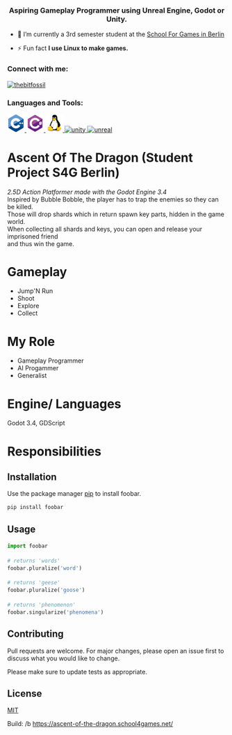 <h3 align="center">Aspiring Gameplay Programmer using Unreal Engine, Godot or Unity.</h3>

- 🔭 I’m currently a 3rd semester student at the [School For Games in Berlin](https://www.school4games.net/)

- ⚡ Fun fact **I use Linux to make games.**

<h3 align="left">Connect with me:</h3>
<p align="left">
<a href="https://linkedin.com/in/thebitfossil" target="blank"><img align="center" src="https://raw.githubusercontent.com/rahuldkjain/github-profile-readme-generator/master/src/images/icons/Social/linked-in-alt.svg" alt="thebitfossil" height="30" width="40" /></a>
</p>

<h3 align="left">Languages and Tools:</h3>
<p align="left"> <a href="https://www.w3schools.com/cpp/" target="_blank" rel="noreferrer"> <img src="https://raw.githubusercontent.com/devicons/devicon/master/icons/cplusplus/cplusplus-original.svg" alt="cplusplus" width="40" height="40"/> </a> <a href="https://www.w3schools.com/cs/" target="_blank" rel="noreferrer"> <img src="https://raw.githubusercontent.com/devicons/devicon/master/icons/csharp/csharp-original.svg" alt="csharp" width="40" height="40"/> </a> <a href="https://www.linux.org/" target="_blank" rel="noreferrer"> <img src="https://raw.githubusercontent.com/devicons/devicon/master/icons/linux/linux-original.svg" alt="linux" width="40" height="40"/> </a> <a href="https://unity.com/" target="_blank" rel="noreferrer"> <img src="https://www.vectorlogo.zone/logos/unity3d/unity3d-icon.svg" alt="unity" width="40" height="40"/> </a> <a href="https://unrealengine.com/" target="_blank" rel="noreferrer"> <img src="https://raw.githubusercontent.com/kenangundogan/fontisto/036b7eca71aab1bef8e6a0518f7329f13ed62f6b/icons/svg/brand/unreal-engine.svg" alt="unreal" width="40" height="40"/> </a> </p>

# Ascent Of The Dragon (Student Project S4G Berlin)

*2.5D Action Platformer made with the Godot Engine 3.4*\
Inspired by Bubble Bobble, the player has to trap the enemies so they can be killed.\
Those will drop shards which in return spawn key parts, hidden in the game world.\
When collecting all shards and keys, you can open and release your imprisoned friend\
and thus win the game.

# Gameplay

* Jump'N Run
* Shoot
* Explore
* Collect

# My Role

* Gameplay Programmer
* AI Progammer
* Generalist

# Engine/ Languages

Godot 3.4, GDScript

# Responsibilities


## Installation

Use the package manager [pip](https://pip.pypa.io/en/stable/) to install foobar.

```bash
pip install foobar
```

## Usage

```python
import foobar

# returns 'words'
foobar.pluralize('word')

# returns 'geese'
foobar.pluralize('goose')

# returns 'phenomenon'
foobar.singularize('phenomena')
```

## Contributing

Pull requests are welcome. For major changes, please open an issue first
to discuss what you would like to change.

Please make sure to update tests as appropriate.

## License

[MIT](https://choosealicense.com/licenses/mit/)





Build: /b https://ascent-of-the-dragon.school4games.net/

